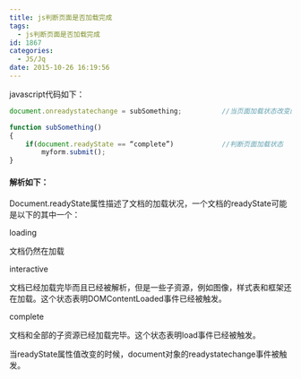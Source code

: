 ```yaml
---
title: js判断页面是否加载完成
tags:
  - js判断页面是否加载完成
id: 1867
categories:
  - JS/Jq
date: 2015-10-26 16:19:56
---
```


javascript代码如下：
```javascript
document.onreadystatechange = subSomething;    　　　 //当页面加载状态改变的时候执行这个方法

function subSomething()
{
    if(document.readyState == “complete”)            //判断页面加载状态
        myform.submit();
}
```

#### **解析如下：**

Document.readyState属性描述了文档的加载状况，一个文档的readyState可能是以下的其中一个：

loading

文档仍然在加载

interactive

文档已经加载完毕而且已经被解析，但是一些子资源，例如图像，样式表和框架还在加载。这个状态表明DOMContentLoaded事件已经被触发。

complete

文档和全部的子资源已经加载完毕。这个状态表明load事件已经被触发。

当readyState属性值改变的时候，document对象的readystatechange事件被触发。